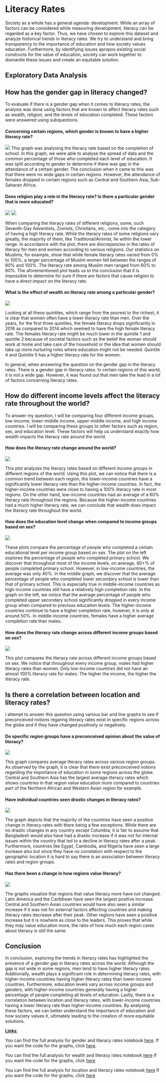# **Literacy Rates**

Society as a whole has a general agenda: development. While an array of factors can be considered while measuring development, literacy can be regarded as a key factor. Thus, we have chosen to explore this dataset and analyze historical trends in literacy rates. We try to understand and bring transparency to the importance of education and how society values education. Furthermore, by identifying issues apropos existing social constructs for the value of education, society can work together to dismantle these issues and create an equitable solution.

## Exploratory Data Analysis


## How has the gender gap in literacy changed?
To evaluate if there is a gender gap when it comes to literacy rates, the analysis was done using factors that are known to affect literacy rates such as wealth, religion, and the levels of education completed. These factors were answered using subquestions.

#### **Concerning certain regions, which gender is known to have a higher literacy rate?**
![](images/1.png)
This graph was analysing the literacy rate based on the completion of school. In this graph, we were able to analyse the spread of data and the common percentage of those who completed each level of education. It was split according to gender to determine if there was gap in the attendance of a certain gender. The conclusion when it came to this was that there were no wide gaps in certain regions. However, the attendance of females dropped in certain regions such as Central and Southern Asia, Sub-Saharan Africa.

#### **Does religion play a role in the literacy rate? Is there a particular gender that is more educated?**
![](images/2.png)
![](images/3.png)

When comparing the literacy rates of different religions, some, such Seventh-Day Adventists, Zionists, Christians, etc., come into the category of having a high literacy rate. While the literacy rates of some religions vary greatly, the majority of them, like Traditional/Animist, lie within the lower range. In accordance with the plot, there are discrepancies in the rates of literacy for men and women according to various religions. Our statistics on Muslims, for example, show that while female literacy rates varied from 0% to 100%, a larger percentage of Muslim women fell between the ranges of 80% and 100%. The literacy rate among Muslim men ranged from 60% to 80%. The aforementioned plot leads us to the conclusion that it is impossible to determine for sure if there are factors that cause religion to have a direct impact on the literacy rate.

#### **What is the effect of wealth on literacy rate among a particular gender?**
![](images/5.png)

Looking at all these quintiles, which range from the poorest to the richest, it is clear that women often have a lower literacy rate than men. Over the years, for the first three quintiles, the female literacy drops significantly in 2016 as compared to 2014 which seemed to have the high female literacy rate.
The females literacy rate might be much lower in the quintile 1 and quintile 2 because of societal factors such as the belief the woman should work at home and take care of the household or the idea that women should take up more nurturing roles where education might not be needed. Quintile 4 and Quintile 5 has a higher literacy rate for the women.

In general, when answering the question on the gender gap in the literacy rates. There is a gender gap in literacy rates. In certain regions of this world, it is not a wide gap. However, it was found out that men take the lead in a lot of factors concerning literacy rates.



## How do different income levels affect the literacy rate throughout the world?
To answer my question, I will be comparing four different income groups, low-income, lower-middle income, upper-middle income, and high income countries. I will be comparing these groups to other factors such as region, sex, and education level. These factors will help us understand exactly how wealth impacts the literacy rate around the world.

#### How does the literacy rate change around the world?
![](images/analysis2_plot1.png)

This plot analyzes the literacy rates based on different income groups in different regions of the world. Using this plot, we can notice that there is a common trend between each region, the lower-income countries have a significantly lower literacy rate than the higher-income countries. In fact, the higher-income countries were close to having a 100% literacy rate in most regions. On the other hand, low-income countries had an average of a 60% literacy rate throughout the regions. Because the higher-income countries had a much higher literacy rate, we can conclude that wealth does impact the literacy rate throughout the world.

#### How does the education level change when compared to income groups based on sex?
![](images/analysis2_plot2.png)

These plots compare the percentage of people who completed a certain educational level per income group based on sex. The plot on the left explores the percentage of people who completed primary school. We discover that throughout most of the income levels, on average, 80+% of people completed primary school. However, in low-income countries, the average was only 40%. In the middle graph, we discover that the average percentage of people who completed lower secondary school is lower than that of primary school. This is especially true in middle-income countries as high-income countries still have a relatively high completion rate. In the graph on the left, we notice that the average percentage of people who completed upper secondary school significantly dropped in every income group when compared to previous education levels. The higher-income countries continue to have a higher completion rate, however, it is only at around 50%. In middle-income countries, females have a higher average completion rate than males.

#### How does the literacy rate change across different income groups based on sex? 
![](images/analysis2_plot3.png)

This plot compares the literacy rate across different income groups based on sex. We notice that throughout every income group, males had higher literacy rates than women. Only low-income countries did not have an almost 100% literacy rate for males. The higher the income, the higher the literacy rate. 


## Is there a correlation between location and literacy rates?

I attempt to answer this question using various bar and line graphs to see if preconceived notions regaring literacy rates exist in specific regions across the globe and if they have changed positively or negatively.

#### Do specific region groups have a preconceived opinion about the value of literacy?
![](images/a1_p1.jpg)

This graph compares average literacy rates across various region groups. As observed by the graph, it is clear that there exist preconceived notions regarding the importance of education in some regions across the globe. Central and Southern Asia has the largest average literacy rates which shows countries in that region value education more compared to countries part of the Northern African and Western Asian region for example. 

#### Have individual countries seen drastic changes in literacy rates?
![](images/a1_p2.jpg)

The graph depicts that the majority of the countries have seen a positive change in literacy rates with there being a few exceptions. While there are no drastic changes in any country except Columbia, it is fair to assume that Bangladesh would also have had a drastic increase if it was not for internal issues within the country that led to a decline in literacy rates after a peak. Furthermore, countries like Egypt, Cambodia, and Nigeria have seen a large increase also but since they have no correlation with respect to the geographic location it is hard to say there is an association between literacy rates and region groups.

#### Has there been a change in how regions value literacy?
![](images/a1_p3.jpg)

The graphs visualize that regions that value literacy more have not changed. Latin America and the Caribbean have seen the largest positive increase. Central and Southern Asian countries would have also seen a similar increase if it was not for external factors affecting countries and making literacy rates decrease after their peak. Other regions have seen a positive increase but it is nowhere as close to the leaders. This proves that while they may value education more, the ratio of how much each region cares about literacy is still the same.

## Conclusion
In conclusion, exploring the trends in literacy rates has highlighted the presence of a gender gap in literacy rates across the world. Although the gap is not wide in some regions, men tend to have higher literacy rates. Additionally, wealth plays a significant role in determining literacy rates, with higher-income countries having higher literacy rates than lower-income countries. Furthermore, education levels vary across income groups and genders, with higher-income countries generally having a higher percentage of people completing all levels of education. Lastly, there is a correlation between location and literacy rates, with lower-income countries having a lower literacy rate than higher-income countries. By analysing these factors, we can better understand the importance of education and how society values it, ultimately leading to the creation of more equitable solutions.

<u> **Links**:</u>

You can find the full analysis for gender and literacy rates notebook [here](https://github.com/ubco-W2022T2-data301/project-group-group18/blob/main/analysis/analysis3.ipynb).
If you want the code for the graphs, click [here](https://github.com/ubco-W2022T2-data301/project-group-group18/blob/main/analysis/scripts/project_functions3.py).

You can find the full analysis for wealth and literacy rates notebook [here](https://github.com/ubco-W2022T2-data301/project-group-group18/blob/main/analysis/analysis2.ipynb)
If you want the code for the graphs, click [here](https://github.com/ubco-W2022T2-data301/project-group-group18/blob/main/analysis/scripts/project_function2.py)

You can find the full analysis for location and literacy rates notebook [here](https://github.com/ubco-W2022T2-data301/project-group-group18/blob/main/analysis/analysis1.ipynb)
If you want the code for the graphs, click [here](https://github.com/ubco-W2022T2-data301/project-group-group18/blob/main/analysis/scripts/project_function1.py)